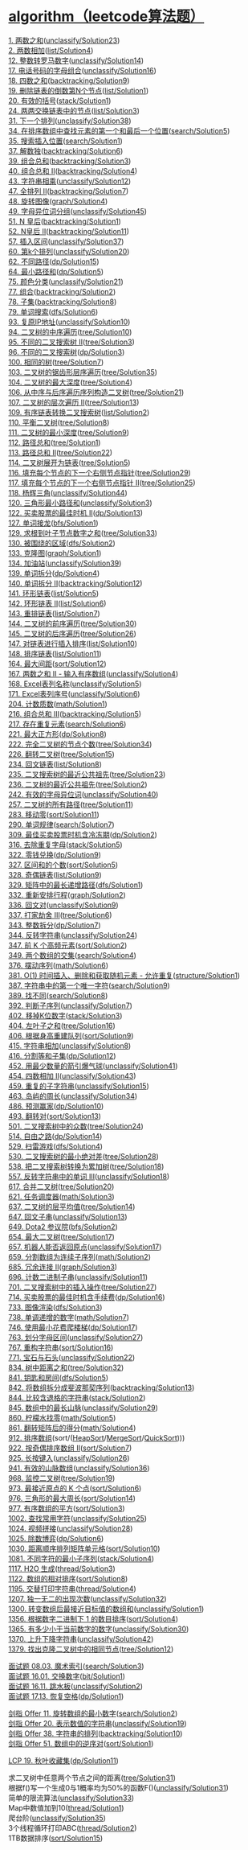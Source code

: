 # [algorithm（leetcode算法题）](https://leetcode-cn.com/u/trcatgithub/)
[1. 两数之和](https://leetcode-cn.com/problems/two-sum)([unclassify/Solution23](https://github.com/trcatgithub/algorithm/blob/master/src/main/java/unclassify/Solution23.java))  
[2. 两数相加](https://leetcode-cn.com/problems/add-two-numbers)([list/Solution4](https://github.com/trcatgithub/algorithm/blob/master/src/main/java/list/Solution4.java))  
[12. 整数转罗马数字](https://leetcode-cn.com/problems/integer-to-roman)([unclassify/Solution14](https://github.com/trcatgithub/algorithm/blob/master/src/main/java/unclassify/Solution14.java))  
[17. 电话号码的字母组合](https://leetcode-cn.com/problems/letter-combinations-of-a-phone-number)([unclassify/Solution16](https://github.com/trcatgithub/algorithm/blob/master/src/main/java/unclassify/Solution16.java))  
[18. 四数之和](https://leetcode-cn.com/problems/4sum)([backtracking/Solution9](https://github.com/trcatgithub/algorithm/blob/master/src/main/java/backtracking/Solution9.java))  
[19. 删除链表的倒数第N个节点](https://leetcode-cn.com/problems/remove-nth-node-from-end-of-list)([list/Solution1](https://github.com/trcatgithub/algorithm/blob/master/src/main/java/list/Solution1.java))  
[20. 有效的括号](https://leetcode-cn.com/problems/valid-parentheses)([stack/Solution1](https://github.com/trcatgithub/algorithm/blob/master/src/main/java/stack/Solution1.java))  
[24. 两两交换链表中的节点](https://leetcode-cn.com/problems/swap-nodes-in-pairs)([list/Solution3](https://github.com/trcatgithub/algorithm/blob/master/src/main/java/list/Solution3.java))  
[31. 下一个排列](https://leetcode-cn.com/problems/next-permutation)([unclassify/Solution38](https://github.com/trcatgithub/algorithm/blob/master/src/main/java/unclassify/Solution38.java))  
[34. 在排序数组中查找元素的第一个和最后一个位置](https://leetcode-cn.com/problems/find-first-and-last-position-of-element-in-sorted-array)([search/Solution5](https://github.com/trcatgithub/algorithm/blob/master/src/main/java/search/Solution5.java))  
[35. 搜索插入位置](https://leetcode-cn.com/problems/search-insert-position)([search/Solution1](https://github.com/trcatgithub/algorithm/blob/master/src/main/java/search/Solution1.java))  
[37. 解数独](https://leetcode-cn.com/problems/sudoku-solver)([backtracking/Solution6](https://github.com/trcatgithub/algorithm/blob/master/src/main/java/backtracking/Solution6.java))  
[39. 组合总和](https://leetcode-cn.com/problems/combination-sum)([backtracking/Solution3](https://github.com/trcatgithub/algorithm/blob/master/src/main/java/backtracking/Solution3.java))  
[40. 组合总和 II](https://leetcode-cn.com/problems/combination-sum-ii)([backtracking/Solution4](https://github.com/trcatgithub/algorithm/blob/master/src/main/java/backtracking/Solution4.java))  
[43. 字符串相乘](https://leetcode-cn.com/problems/multiply-strings)([unclassify/Solution12](https://github.com/trcatgithub/algorithm/blob/master/src/main/java/unclassify/Solution12.java))  
[47. 全排列 II](https://leetcode-cn.com/problems/permutations-ii)([backtracking/Solution7](https://github.com/trcatgithub/algorithm/blob/master/src/main/java/backtracking/Solution7.java))  
[48. 旋转图像](https://leetcode-cn.com/problems/rotate-image)([graph/Solution4](https://github.com/trcatgithub/algorithm/blob/master/src/main/java/graph/Solution4.java))  
[49. 字母异位词分组](https://leetcode-cn.com/problems/group-anagrams)([unclassify/Solution45](https://github.com/trcatgithub/algorithm/blob/master/src/main/java/unclassify/Solution45.java))   
[51. N 皇后](https://leetcode-cn.com/problems/n-queens)([backtracking/Solution1](https://github.com/trcatgithub/algorithm/blob/master/src/main/java/backtracking/Solution1.java))  
[52. N皇后 II](https://leetcode-cn.com/problems/n-queens-ii)([backtracking/Solution11](https://github.com/trcatgithub/algorithm/blob/master/src/main/java/backtracking/Solution11.java))  
[57. 插入区间](https://leetcode-cn.com/problems/insert-interval)([unclassify/Solution37](https://github.com/trcatgithub/algorithm/blob/master/src/main/java/unclassify/Solution37.java))   
[60. 第k个排列](https://leetcode-cn.com/problems/permutation-sequence)([unclassify/Solution20](https://github.com/trcatgithub/algorithm/blob/master/src/main/java/unclassify/Solution20.java))   
[62. 不同路径](https://leetcode-cn.com/problems/unique-paths)([dp/Solution15](https://github.com/trcatgithub/algorithm/blob/master/src/main/java/dp/Solution15.java))  
[64. 最小路径和](https://leetcode-cn.com/problems/minimum-path-sum)([dp/Solution5](https://github.com/trcatgithub/algorithm/blob/master/src/main/java/dp/Solution5.java))  
[75. 颜色分类](https://leetcode-cn.com/problems/sort-colors)([unclassify/Solution21](https://github.com/trcatgithub/algorithm/blob/master/src/main/java/unclassify/Solution21.java))   
[77. 组合](https://leetcode-cn.com/problems/combinations)([backtracking/Solution2](https://github.com/trcatgithub/algorithm/blob/master/src/main/java/backtracking/Solution2.java))  \
[78. 子集](https://leetcode-cn.com/problems/subsets)([backtracking/Solution8](https://github.com/trcatgithub/algorithm/blob/master/src/main/java/backtracking/Solution8.java))  
[79. 单词搜索](https://leetcode-cn.com/problems/word-search)([dfs/Solution6](https://github.com/trcatgithub/algorithm/blob/master/src/main/java/dfs/Solution6.java))  \
[93. 复原IP地址](https://leetcode-cn.com/problems/restore-ip-addresses)([unclassify/Solution10](https://github.com/trcatgithub/algorithm/blob/master/src/main/java/unclassify/Solution10.java))  
[94. 二叉树的中序遍历](https://leetcode-cn.com/problems/binary-tree-inorder-traversal)([tree/Solution10](https://github.com/trcatgithub/algorithm/blob/master/src/main/java/tree/Solution10.java))  
[95. 不同的二叉搜索树 II](https://leetcode-cn.com/problems/unique-binary-search-trees-ii)([tree/Solution3](https://github.com/trcatgithub/algorithm/blob/master/src/main/java/tree/Solution3.java))  
[96. 不同的二叉搜索树](https://leetcode-cn.com/problems/unique-binary-search-trees)([dp/Solution3](https://github.com/trcatgithub/algorithm/blob/master/src/main/java/dp/Solution3.java))  
[100. 相同的树](https://leetcode-cn.com/problems/same-tree)([tree/Solution7](https://github.com/trcatgithub/algorithm/blob/master/src/main/java/tree/Solution7.java))  
[103. 二叉树的锯齿形层序遍历](https://leetcode-cn.com/problems/binary-tree-zigzag-level-order-traversal)([tree/Solution35](https://github.com/trcatgithub/algorithm/blob/master/src/main/java/tree/Solution35.java))  
[104. 二叉树的最大深度](https://leetcode-cn.com/problems/maximum-depth-of-binary-tree)([tree/Solution4](https://github.com/trcatgithub/algorithm/blob/master/src/main/java/tree/Solution4.java))  
[106. 从中序与后序遍历序列构造二叉树](https://leetcode-cn.com/problems/construct-binary-tree-from-inorder-and-postorder-traversal)([tree/Solution21](https://github.com/trcatgithub/algorithm/blob/master/src/main/java/tree/Solution21.java))  
[107. 二叉树的层次遍历 II](https://leetcode-cn.com/problems/binary-tree-level-order-traversal-ii)([tree/Solution13](https://github.com/trcatgithub/algorithm/blob/master/src/main/java/tree/Solution13.java))  
[109. 有序链表转换二叉搜索树](https://leetcode-cn.com/problems/convert-sorted-list-to-binary-search-tree)([list/Solution2](https://github.com/trcatgithub/algorithm/blob/master/src/main/java/list/Solution2.java))  
[110. 平衡二叉树](https://leetcode-cn.com/problems/balanced-binary-tree)([tree/Solution8](https://github.com/trcatgithub/algorithm/blob/master/src/main/java/tree/Solution8.java))  
[111. 二叉树的最小深度](https://leetcode-cn.com/problems/minimum-depth-of-binary-tree)([tree/Solution9](https://github.com/trcatgithub/algorithm/blob/master/src/main/java/tree/Solution9.java))  
[112. 路径总和](https://leetcode-cn.com/problems/path-sum/submissions)([tree/Solution1](https://github.com/trcatgithub/algorithm/blob/master/src/main/java/tree/Solution1.java))  
[113. 路径总和 II](https://leetcode-cn.com/problems/path-sum-ii)([tree/Solution22](https://github.com/trcatgithub/algorithm/blob/master/src/main/java/tree/Solution22.java))  
[114. 二叉树展开为链表](https://leetcode-cn.com/problems/flatten-binary-tree-to-linked-list)([tree/Solution5](https://github.com/trcatgithub/algorithm/blob/master/src/main/java/tree/Solution5.java))  
[116. 填充每个节点的下一个右侧节点指针](https://leetcode-cn.com/problems/populating-next-right-pointers-in-each-node)([tree/Solution29](https://github.com/trcatgithub/algorithm/blob/master/src/main/java/tree/Solution29.java))  
[117. 填充每个节点的下一个右侧节点指针 II](https://leetcode-cn.com/problems/populating-next-right-pointers-in-each-node-ii)([tree/Solution25](https://github.com/trcatgithub/algorithm/blob/master/src/main/java/tree/Solution25.java))  
[118. 杨辉三角](https://leetcode-cn.com/problems/pascals-triangle)([unclassify/Solution44](https://github.com/trcatgithub/algorithm/blob/master/src/main/java/unclassify/Solution44.java))  
[120. 三角形最小路径和](https://leetcode-cn.com/problems/triangle)([unclassify/Solution3](https://github.com/trcatgithub/algorithm/blob/master/src/main/java/unclassify/Solution3.java))  
[122. 买卖股票的最佳时机 II](https://leetcode-cn.com/problems/best-time-to-buy-and-sell-stock-ii)([dp/Solution13](https://github.com/trcatgithub/algorithm/blob/master/src/main/java/dp/Solution13.java))  
[127. 单词接龙](https://leetcode-cn.com/problems/word-ladder)([bfs/Solution1](https://github.com/trcatgithub/algorithm/blob/master/src/main/java/bfs/Solution1.java))  
[129. 求根到叶子节点数字之和](https://leetcode-cn.com/problems/sum-root-to-leaf-numbers)([tree/Solution33](https://github.com/trcatgithub/algorithm/blob/master/src/main/java/tree/Solution33.java))  
[130. 被围绕的区域](https://leetcode-cn.com/problems/surrounded-regions)([dfs/Solution2](https://github.com/trcatgithub/algorithm/blob/master/src/main/java/dfs/Solution2.java))  
[133. 克隆图](https://leetcode-cn.com/problems/clone-graph)([graph/Solution1](https://github.com/trcatgithub/algorithm/blob/master/src/main/java/graph/Solution1.java))  
[134. 加油站](https://leetcode-cn.com/problems/gas-station)([unclassify/Solution39](https://github.com/trcatgithub/algorithm/blob/master/src/main/java/unclassify/Solution39.java))  
[139. 单词拆分](https://leetcode-cn.com/problems/word-break)([dp/Solution4](https://github.com/trcatgithub/algorithm/blob/master/src/main/java/dp/Solution4.java))  
[140. 单词拆分 II](https://leetcode-cn.com/problems/word-break-ii)([backtracking/Solution12](https://github.com/trcatgithub/algorithm/blob/master/src/main/java/backtracking/Solution12.java))  
[141. 环形链表](https://leetcode-cn.com/problems/linked-list-cycle)([list/Solution5](https://github.com/trcatgithub/algorithm/blob/master/src/main/java/list/Solution5.java))  
[142. 环形链表 II](https://leetcode-cn.com/problems/linked-list-cycle-ii)([list/Solution6](https://github.com/trcatgithub/algorithm/blob/master/src/main/java/list/Solution6.java))  
[143. 重排链表](https://leetcode-cn.com/problems/reorder-list)([list/Solution7](https://github.com/trcatgithub/algorithm/blob/master/src/main/java/list/Solution7.java))  
[144. 二叉树的前序遍历](https://leetcode-cn.com/problems/binary-tree-preorder-traversal)([tree/Solution30](https://github.com/trcatgithub/algorithm/blob/master/src/main/java/tree/Solution30.java))  
[145. 二叉树的后序遍历](https://leetcode-cn.com/problems/binary-tree-postorder-traversal)([tree/Solution26](https://github.com/trcatgithub/algorithm/blob/master/src/main/java/tree/Solution26.java))  
[147. 对链表进行插入排序](https://leetcode-cn.com/problems/insertion-sort-list)([list/Solution10](https://github.com/trcatgithub/algorithm/blob/master/src/main/java/list/Solution10.java))  
[148. 排序链表](https://leetcode-cn.com/problems/sort-list)([list/Solution11](https://github.com/trcatgithub/algorithm/blob/master/src/main/java/list/Solution11.java))  
[164. 最大间距](https://leetcode-cn.com/problems/maximum-gap)([sort/Solution12](https://github.com/trcatgithub/algorithm/blob/master/src/main/java/sort/Solution12.java))  
[167. 两数之和 II - 输入有序数组](https://leetcode-cn.com/problems/two-sum-ii-input-array-is-sorted)([unclassify/Solution4](https://github.com/trcatgithub/algorithm/blob/master/src/main/java/unclassify/Solution4.java))  
[168. Excel表列名称](https://leetcode-cn.com/problems/excel-sheet-column-title)([unclassify/Solution5](https://github.com/trcatgithub/algorithm/blob/master/src/main/java/unclassify/Solution5.java))  
[171. Excel表列序号](https://leetcode-cn.com/problems/excel-sheet-column-number)([unclassify/Solution6](https://github.com/trcatgithub/algorithm/blob/master/src/main/java/unclassify/Solution6.java))  
[204. 计数质数](https://leetcode-cn.com/problems/count-primes)([math/Solution1](https://github.com/trcatgithub/algorithm/blob/master/src/main/java/math/Solution1.java))  
[216. 组合总和 III](https://leetcode-cn.com/problems/combination-sum-iii)([backtracking/Solution5](https://github.com/trcatgithub/algorithm/blob/master/src/main/java/backtracking/Solution5.java))  
[217. 存在重复元素](https://leetcode-cn.com/problems/contains-duplicate)([search/Solution6](https://github.com/trcatgithub/algorithm/blob/master/src/main/java/search/Solution6.java))  
[221. 最大正方形](https://leetcode-cn.com/problems/maximal-square)([dp/Solution8](https://github.com/trcatgithub/algorithm/blob/master/src/main/java/dp/Solution8.java))  
[222. 完全二叉树的节点个数](https://leetcode-cn.com/problems/count-complete-tree-nodes)([tree/Solution34](https://github.com/trcatgithub/algorithm/blob/master/src/main/java/tree/Solution34.java))  
[226. 翻转二叉树](https://leetcode-cn.com/problems/invert-binary-tree)([tree/Solution15](https://github.com/trcatgithub/algorithm/blob/master/src/main/java/tree/Solution15.java))  
[234. 回文链表](https://leetcode-cn.com/problems/palindrome-linked-list)([list/Solution8](https://github.com/trcatgithub/algorithm/blob/master/src/main/java/list/Solution8.java))  
[235. 二叉搜索树的最近公共祖先](https://leetcode-cn.com/problems/lowest-common-ancestor-of-a-binary-search-tree)([tree/Solution23](https://github.com/trcatgithub/algorithm/blob/master/src/main/java/tree/Solution23.java))  
[236. 二叉树的最近公共祖先](https://leetcode-cn.com/problems/lowest-common-ancestor-of-a-binary-tree)([tree/Solution2](https://github.com/trcatgithub/algorithm/blob/master/src/main/java/tree/Solution2.java))  
[242. 有效的字母异位词](https://leetcode-cn.com/problems/valid-anagram)([unclassify/Solution40](https://github.com/trcatgithub/algorithm/blob/master/src/main/java/unclassify/Solution40.java))  
[257. 二叉树的所有路径](https://leetcode-cn.com/problems/binary-tree-paths)([tree/Solution11](https://github.com/trcatgithub/algorithm/blob/master/src/main/java/tree/Solution11.java))  
[283. 移动零](https://leetcode-cn.com/problems/move-zeroes)([sort/Solution11](https://github.com/trcatgithub/algorithm/blob/master/src/main/java/sort/Solution11.java))  
[290. 单词规律](https://leetcode-cn.com/problems/word-pattern)([search/Solution7](https://github.com/trcatgithub/algorithm/blob/master/src/main/java/search/Solution7.java))  
[309. 最佳买卖股票时机含冷冻期](https://leetcode-cn.com/problems/best-time-to-buy-and-sell-stock-with-cooldown)([dp/Solution2](https://github.com/trcatgithub/algorithm/blob/master/src/main/java/dp/Solution2.java))  
[316. 去除重复字母](https://leetcode-cn.com/problems/remove-duplicate-letters)([stack/Solution5](https://github.com/trcatgithub/algorithm/blob/master/src/main/java/stack/Solution5.java))  
[322. 零钱兑换](https://leetcode-cn.com/problems/coin-change)([dp/Solution9](https://github.com/trcatgithub/algorithm/blob/master/src/main/java/dp/Solution9.java))  
[327. 区间和的个数](https://leetcode-cn.com/problems/count-of-range-sum)([sort/Solution5](https://github.com/trcatgithub/algorithm/blob/master/src/main/java/sort/Solution5.java))  
[328. 奇偶链表](https://leetcode-cn.com/problems/odd-even-linked-list)([list/Solution9](https://github.com/trcatgithub/algorithm/blob/master/src/main/java/list/Solution9.java))  
[329. 矩阵中的最长递增路径](https://leetcode-cn.com/problems/longest-increasing-path-in-a-matrix)([dfs/Solution1](https://github.com/trcatgithub/algorithm/blob/master/src/main/java/dfs/Solution1.java))  
[332. 重新安排行程](https://leetcode-cn.com/problems/reconstruct-itinerary)([graph/Solution2](https://github.com/trcatgithub/algorithm/blob/master/src/main/java/graph/Solution2.java))  
[336. 回文对](https://leetcode-cn.com/problems/palindrome-pairs)([unclassify/Solution9](https://github.com/trcatgithub/algorithm/blob/master/src/main/java/unclassify/Solution9.java))  
[337. 打家劫舍 III](https://leetcode-cn.com/problems/house-robber-iii)([tree/Solution6](https://github.com/trcatgithub/algorithm/blob/master/src/main/java/tree/Solution6.java))  
[343. 整数拆分](https://leetcode-cn.com/problems/integer-break)([dp/Solution7](https://github.com/trcatgithub/algorithm/blob/master/src/main/java/dp/Solution7.java))  
[344. 反转字符串](https://leetcode-cn.com/problems/reverse-string)([unclassify/Solution24](https://github.com/trcatgithub/algorithm/blob/master/src/main/java/unclassify/Solution24.java))  
[347. 前 K 个高频元素](https://leetcode-cn.com/problems/top-k-frequent-elements)([sort/Solution2](https://github.com/trcatgithub/algorithm/blob/master/src/main/java/sort/Solution2.java))  
[349. 两个数组的交集](https://leetcode-cn.com/problems/intersection-of-two-arrays)([search/Solution4](https://github.com/trcatgithub/algorithm/blob/master/src/main/java/search/Solution4.java))  
[376. 摆动序列](https://leetcode-cn.com/problems/wiggle-subsequence)([math/Solution6](https://github.com/trcatgithub/algorithm/blob/master/src/main/java/math/Solution6.java))  
[381. O(1) 时间插入、删除和获取随机元素 - 允许重复](https://leetcode-cn.com/problems/insert-delete-getrandom-o1-duplicates-allowed)([structure/Solution1](https://github.com/trcatgithub/algorithm/blob/master/src/main/java/structure/Solution1.java))  
[387. 字符串中的第一个唯一字符](https://leetcode-cn.com/problems/first-unique-character-in-a-string)([search/Solution9](https://github.com/trcatgithub/algorithm/blob/master/src/main/java/search/Solution9.java))  
[389. 找不同](https://leetcode-cn.com/problems/find-the-difference)([search/Solution8](https://github.com/trcatgithub/algorithm/blob/master/src/main/java/search/Solution8.java))  
[392. 判断子序列](https://leetcode-cn.com/problems/is-subsequence)([unclassify/Solution7](https://github.com/trcatgithub/algorithm/blob/master/src/main/java/unclassify/Solution7.java))  
[402. 移掉K位数字](https://leetcode-cn.com/problems/remove-k-digits)([stack/Solution3](https://github.com/trcatgithub/algorithm/blob/master/src/main/java/stack/Solution3.java))  
[404. 左叶子之和](https://leetcode-cn.com/problems/sum-of-left-leaves)([tree/Solution16](https://github.com/trcatgithub/algorithm/blob/master/src/main/java/tree/Solution16.java))  
[406. 根据身高重建队列](https://leetcode-cn.com/problems/queue-reconstruction-by-height)([sort/Solution9](https://github.com/trcatgithub/algorithm/blob/master/src/main/java/sort/Solution9.java))  
[415. 字符串相加](https://leetcode-cn.com/problems/add-strings)([unclassify/Solution8](https://github.com/trcatgithub/algorithm/blob/master/src/main/java/unclassify/Solution8.java))  
[416. 分割等和子集](https://leetcode-cn.com/problems/partition-equal-subset-sum)([dp/Solution12](https://github.com/trcatgithub/algorithm/blob/master/src/main/java/dp/Solution12.java))  
[452. 用最少数量的箭引爆气球](https://leetcode-cn.com/problems/minimum-number-of-arrows-to-burst-balloons)([unclassify/Solution41](https://github.com/trcatgithub/algorithm/blob/master/src/main/java/unclassify/Solution41.java))  
[454. 四数相加 II](https://leetcode-cn.com/problems/4sum-ii)([unclassify/Solution43](https://github.com/trcatgithub/algorithm/blob/master/src/main/java/unclassify/Solution43.java))  
[459. 重复的子字符串](https://leetcode-cn.com/problems/repeated-substring-pattern)([unclassify/Solution15](https://github.com/trcatgithub/algorithm/blob/master/src/main/java/unclassify/Solution15.java))  
[463. 岛屿的周长](https://leetcode-cn.com/problems/island-perimeter)([unclassify/Solution34](https://github.com/trcatgithub/algorithm/blob/master/src/main/java/unclassify/Solution34.java))  
[486. 预测赢家](https://leetcode-cn.com/problems/repeated-substring-pattern)([dp/Solution10](https://github.com/trcatgithub/algorithm/blob/master/src/main/java/dp/Solution10.java))  
[493. 翻转对](https://leetcode-cn.com/problems/reverse-pairs)([sort/Solution13](https://github.com/trcatgithub/algorithm/blob/master/src/main/java/sort/Solution13.java))  
[501. 二叉搜索树中的众数](https://leetcode-cn.com/problems/find-mode-in-binary-search-tree)([tree/Solution24](https://github.com/trcatgithub/algorithm/blob/master/src/main/java/tree/Solution24.java))  
[514. 自由之路](https://leetcode-cn.com/problems/freedom-trail)([dp/Solution14](https://github.com/trcatgithub/algorithm/blob/master/src/main/java/dp/Solution14.java))  
[529. 扫雷游戏](https://leetcode-cn.com/problems/minesweeper)([dfs/Solution4](https://github.com/trcatgithub/algorithm/blob/master/src/main/java/dfs/Solution4.java))  
[530. 二叉搜索树的最小绝对差](https://leetcode-cn.com/problems/minimum-absolute-difference-in-bst)([tree/Solution28](https://github.com/trcatgithub/algorithm/blob/master/src/main/java/tree/Solution28.java))  
[538. 把二叉搜索树转换为累加树](https://leetcode-cn.com/problems/convert-bst-to-greater-tree)([tree/Solution18](https://github.com/trcatgithub/algorithm/blob/master/src/main/java/tree/Solution18.java))  
[557. 反转字符串中的单词 III](https://leetcode-cn.com/problems/reverse-words-in-a-string-iii)([unclassify/Solution18](https://github.com/trcatgithub/algorithm/blob/master/src/main/java/unclassify/Solution18.java))  
[617. 合并二叉树](https://leetcode-cn.com/problems/merge-two-binary-trees)([tree/Solution20](https://github.com/trcatgithub/algorithm/blob/master/src/main/java/tree/Solution20.java))  
[621. 任务调度器](https://leetcode-cn.com/problems/task-scheduler)([math/Solution3](https://github.com/trcatgithub/algorithm/blob/master/src/main/java/math/Solution3.java))  
[637. 二叉树的层平均值](https://leetcode-cn.com/problems/average-of-levels-in-binary-tree)([tree/Solution14](https://github.com/trcatgithub/algorithm/blob/master/src/main/java/tree/Solution14.java))  
[647. 回文子串](https://leetcode-cn.com/problems/palindromic-substrings)([unclassify/Solution13](https://github.com/trcatgithub/algorithm/blob/master/src/main/java/unclassify/Solution13.java))  
[649. Dota2 参议院](https://leetcode-cn.com/problems/dota2-senate)([bfs/Solution2](https://github.com/trcatgithub/algorithm/blob/master/src/main/java/bfs/Solution2.java))  
[654. 最大二叉树](https://leetcode-cn.com/problems/maximum-binary-tree)([tree/Solution17](https://github.com/trcatgithub/algorithm/blob/master/src/main/java/tree/Solution17.java))  
[657. 机器人能否返回原点](https://leetcode-cn.com/problems/robot-return-to-origin)([unclassify/Solution17](https://github.com/trcatgithub/algorithm/blob/master/src/main/java/unclassify/Solution17.java))  
[659. 分割数组为连续子序列](https://leetcode-cn.com/problems/split-array-into-consecutive-subsequences)([math/Solution2](https://github.com/trcatgithub/algorithm/blob/master/src/main/java/math/Solution2.java))  
[685. 冗余连接 II](https://leetcode-cn.com/problems/redundant-connection-ii)([graph/Solution3](https://github.com/trcatgithub/algorithm/blob/master/src/main/java/graph/Solution3.java))  
[696. 计数二进制子串](https://leetcode-cn.com/problems/count-binary-substrings)([unclassify/Solution11](https://github.com/trcatgithub/algorithm/blob/master/src/main/java/unclassify/Solution11.java))  
[701. 二叉搜索树中的插入操作](https://leetcode-cn.com/problems/insert-into-a-binary-search-tree)([tree/Solution27](https://github.com/trcatgithub/algorithm/blob/master/src/main/java/tree/Solution27.java))  
[714. 买卖股票的最佳时机含手续费](https://leetcode-cn.com/problems/best-time-to-buy-and-sell-stock-with-transaction-fee)([dp/Solution16](https://github.com/trcatgithub/algorithm/blob/master/src/main/java/dp/Solution16.java))  
[733. 图像渲染](https://leetcode-cn.com/problems/flood-fill)([dfs/Solution3](https://github.com/trcatgithub/algorithm/blob/master/src/main/java/dfs/Solution3.java))  
[738. 单调递增的数字](https://leetcode-cn.com/problems/monotone-increasing-digits)([math/Solution7](https://github.com/trcatgithub/algorithm/blob/master/src/main/java/math/Solution7.java))  
[746. 使用最小花费爬楼梯](https://leetcode-cn.com/problems/min-cost-climbing-stairs)([dp/Solution17](https://github.com/trcatgithub/algorithm/blob/master/src/main/java/dp/Solution17.java))  
[763. 划分字母区间](https://leetcode-cn.com/problems/partition-labels)([unclassify/Solution27](https://github.com/trcatgithub/algorithm/blob/master/src/main/java/unclassify/Solution27.java))  
[767. 重构字符串](https://leetcode-cn.com/problems/reorganize-string)([sort/Solution16](https://github.com/trcatgithub/algorithm/blob/master/src/main/java/sort/Solution16.java))  
[771. 宝石与石头](https://leetcode-cn.com/problems/jewels-and-stones)([unclassify/Solution22](https://github.com/trcatgithub/algorithm/blob/master/src/main/java/unclassify/Solution22.java))  
[834. 树中距离之和](https://leetcode-cn.com/problems/sum-of-distances-in-tree/)([tree/Solution32](https://github.com/trcatgithub/algorithm/blob/master/src/main/java/tree/Solution32.java))  
[841. 钥匙和房间](https://leetcode-cn.com/problems/flood-fill)([dfs/Solution5](https://github.com/trcatgithub/algorithm/blob/master/src/main/java/dfs/Solution5.java))  
[842. 将数组拆分成斐波那契序列](https://leetcode-cn.com/problems/split-array-into-fibonacci-sequence)([backtracking/Solution13](https://github.com/trcatgithub/algorithm/blob/master/src/main/java/backtracking/Solution13.java))  
[844. 比较含退格的字符串](https://leetcode-cn.com/problems/backspace-string-compare)([stack/Solution2](https://github.com/trcatgithub/algorithm/blob/master/src/main/java/stack/Solution2.java))  
[845. 数组中的最长山脉](https://leetcode-cn.com/problems/longest-mountain-in-array)([unclassify/Solution29](https://github.com/trcatgithub/algorithm/blob/master/src/main/java/unclassify/Solution29.java))  
[860. 柠檬水找零](https://leetcode-cn.com/problems/lemonade-change)([math/Solution5](https://github.com/trcatgithub/algorithm/blob/master/src/main/java/math/Solution5.java))  
[861. 翻转矩阵后的得分](https://leetcode-cn.com/problems/score-after-flipping-matrix)([math/Solution4](https://github.com/trcatgithub/algorithm/blob/master/src/main/java/math/Solution4.java))  
[912. 排序数组](https://leetcode-cn.com/problems/sort-an-array)(sort/([HeapSort](https://github.com/trcatgithub/algorithm/blob/master/src/main/java/sort/HeapSort.java)/[MergeSort](https://github.com/trcatgithub/algorithm/blob/master/src/main/java/sort/MergeSort.java)/[QuickSort](https://github.com/trcatgithub/algorithm/blob/master/src/main/java/sort/QuickSort.java))))  
[922. 按奇偶排序数组 II](https://leetcode-cn.com/problems/sort-array-by-parity-ii)([sort/Solution7](https://github.com/trcatgithub/algorithm/blob/master/src/main/java/sort/Solution7.java))  
[925. 长按键入](https://leetcode-cn.com/problems/long-pressed-name)([unclassify/Solution26](https://github.com/trcatgithub/algorithm/blob/master/src/main/java/unclassify/Solution26.java))  
[941. 有效的山脉数组](https://leetcode-cn.com/problems/valid-mountain-array)([unclassify/Solution36](https://github.com/trcatgithub/algorithm/blob/master/src/main/java/unclassify/Solution36.java))  
[968. 监控二叉树](https://leetcode-cn.com/problems/binary-tree-cameras)([tree/Solution19](https://github.com/trcatgithub/algorithm/blob/master/src/main/java/tree/Solution19.java))  
[973. 最接近原点的 K 个点](https://leetcode-cn.com/problems/k-closest-points-to-origin)([sort/Solution6](https://github.com/trcatgithub/algorithm/blob/master/src/main/java/sort/Solution6.java))  
[976. 三角形的最大周长](https://leetcode-cn.com/problems/largest-perimeter-triangle)([sort/Solution14](https://github.com/trcatgithub/algorithm/blob/master/src/main/java/sort/Solution14.java))  
[977. 有序数组的平方](https://leetcode-cn.com/problems/squares-of-a-sorted-array)([sort/Solution3](https://github.com/trcatgithub/algorithm/blob/master/src/main/java/sort/Solution3.java))  
[1002. 查找常用字符](https://leetcode-cn.com/problems/find-common-characters)([unclassify/Solution25](https://github.com/trcatgithub/algorithm/blob/master/src/main/java/unclassify/Solution25.java))  
[1024. 视频拼接](https://leetcode-cn.com/problems/video-stitching)([unclassify/Solution28](https://github.com/trcatgithub/algorithm/blob/master/src/main/java/unclassify/Solution28.java))  
[1025. 除数博弈](https://leetcode-cn.com/problems/divisor-game)([dp/Solution6](https://github.com/trcatgithub/algorithm/blob/master/src/main/java/dp/Solution6.java))  
[1030. 距离顺序排列矩阵单元格](https://leetcode-cn.com/problems/matrix-cells-in-distance-order)([sort/Solution10](https://github.com/trcatgithub/algorithm/blob/master/src/main/java/sort/Solution10.java))  
[1081. 不同字符的最小子序列](https://leetcode-cn.com/problems/smallest-subsequence-of-distinct-characters)([stack/Solution4](https://github.com/trcatgithub/algorithm/blob/master/src/main/java/stack/Solution4.java))  
[1117. H2O 生成](https://leetcode-cn.com/problems/building-h2o)([thread/Solution3](https://github.com/trcatgithub/algorithm/blob/master/src/main/java/thread/Solution3.java))  
[1122. 数组的相对排序](https://leetcode-cn.com/problems/relative-sort-array)([sort/Solution8](https://github.com/trcatgithub/algorithm/blob/master/src/main/java/sort/Solution8.java))  
[1195. 交替打印字符串](https://leetcode-cn.com/problems/fizz-buzz-multithreaded)([thread/Solution4](https://github.com/trcatgithub/algorithm/blob/master/src/main/java/thread/Solution4.java))  
[1207. 独一无二的出现次数](https://leetcode-cn.com/problems/unique-number-of-occurrences)([unclassify/Solution32](https://github.com/trcatgithub/algorithm/blob/master/src/main/java/unclassify/Solution32.java))  
[1300. 转变数组后最接近目标值的数组和](https://leetcode-cn.com/problems/sum-of-mutated-array-closest-to-target)([unclassify/Solution1](https://github.com/trcatgithub/algorithm/blob/master/src/main/java/unclassify/Solution1.java))  
[1356. 根据数字二进制下 1 的数目排序](https://leetcode-cn.com/problems/sort-integers-by-the-number-of-1-bits)([sort/Solution4](https://github.com/trcatgithub/algorithm/blob/master/src/main/java/sort/Solution4.java))  
[1365. 有多少小于当前数字的数字](https://leetcode-cn.com/problems/how-many-numbers-are-smaller-than-the-current-number)([unclassify/Solution30](https://github.com/trcatgithub/algorithm/blob/master/src/main/java/unclassify/Solution30.java))  
[1370. 上升下降字符串](https://leetcode-cn.com/problems/increasing-decreasing-string)([unclassify/Solution42](https://github.com/trcatgithub/algorithm/blob/master/src/main/java/unclassify/Solution42.java))  
[1379. 找出克隆二叉树中的相同节点](https://leetcode-cn.com/problems/find-a-corresponding-node-of-a-binary-tree-in-a-clone-of-that-tree)([tree/Solution12](https://github.com/trcatgithub/algorithm/blob/master/src/main/java/tree/Solution12.java))  

[面试题 08.03. 魔术索引](https://leetcode-cn.com/problems/magic-index-lcci)([search/Solution3](https://github.com/trcatgithub/algorithm/blob/master/src/main/java/search/Solution3.java))  
[面试题 16.01. 交换数字](https://leetcode-cn.com/problems/swap-numbers-lcci)([bit/Solution1](https://github.com/trcatgithub/algorithm/blob/master/src/main/java/bit/Solution1.java))  
[面试题 16.11. 跳水板](https://leetcode-cn.com/problems/diving-board-lcci)([unclassify/Solution2](https://github.com/trcatgithub/algorithm/blob/master/src/main/java/unclassify/Solution2.java))  
[面试题 17.13. 恢复空格](https://leetcode-cn.com/problems/re-space-lcci)([dp/Solution1](https://github.com/trcatgithub/algorithm/blob/master/src/main/java/dp/Solution1.java))  

[剑指 Offer 11. 旋转数组的最小数字](https://leetcode-cn.com/problems/xuan-zhuan-shu-zu-de-zui-xiao-shu-zi-lcof)([search/Solution2](https://github.com/trcatgithub/algorithm/blob/master/src/main/java/search/Solution2.java))  
[剑指 Offer 20. 表示数值的字符串](https://leetcode-cn.com/problems/biao-shi-shu-zhi-de-zi-fu-chuan-lcof)([unclassify/Solution19](https://github.com/trcatgithub/algorithm/blob/master/src/main/java/unclassify/Solution19.java))  
[剑指 Offer 38. 字符串的排列](https://leetcode-cn.com/problems/zi-fu-chuan-de-pai-lie-lcof)([backtracking/Solution10](https://github.com/trcatgithub/algorithm/blob/master/src/main/java/backtracking/Solution10.java))  
[剑指 Offer 51. 数组中的逆序对](https://leetcode-cn.com/problems/shu-zu-zhong-de-ni-xu-dui-lcof)([sort/Solution1](https://github.com/trcatgithub/algorithm/blob/master/src/main/java/sort/Solution1.java))  

[LCP 19. 秋叶收藏集](https://leetcode-cn.com/problems/UlBDOe)([dp/Solution11](https://github.com/trcatgithub/algorithm/blob/master/src/main/java/dp/Solution11.java))  

求二叉树中任意两个节点之间的距离([tree/Solution31](https://github.com/trcatgithub/algorithm/blob/master/src/main/java/tree/Solution31.java))  
根据f()写一个生成0与1概率均为50%的函数F()([unclassify/Solution31](https://github.com/trcatgithub/algorithm/blob/master/src/main/java/unclassify/Solution31.java))  
简单的限流算法([unclassify/Solution33](https://github.com/trcatgithub/algorithm/blob/master/src/main/java/unclassify/Solution33.java))  
Map中数值加到10([thread/Solution1](https://github.com/trcatgithub/algorithm/blob/master/src/main/java/thread/Solution1.java))  
爬台阶([unclassify/Solution35](https://github.com/trcatgithub/algorithm/blob/master/src/main/java/unclassify/Solution35.java))  
3个线程循环打印ABC([thread/Solution2](https://github.com/trcatgithub/algorithm/blob/master/src/main/java/thread/Solution2.java))  
1TB数据排序([sort/Solution15](https://github.com/trcatgithub/algorithm/blob/master/src/main/java/sort/Solution15.java))  
